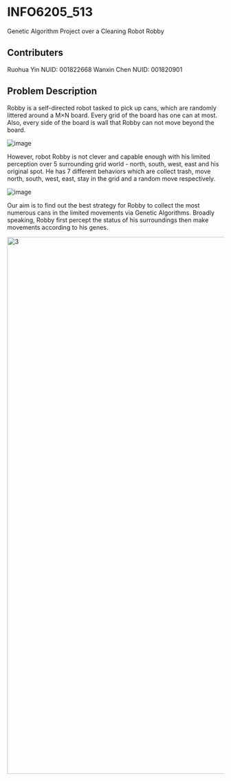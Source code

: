 # INFO6205_513
Genetic Algorithm Project over a Cleaning Robot Robby

## Contributers
Ruohua Yin          NUID: 001822668
Wanxin Chen         NUID: 001820901


## Problem Description

Robby is a self-directed robot tasked to pick up cans, which are randomly littered around a M×N board. Every grid of the board has one can at most. Also, every side of the board is wall that Robby can not move beyond the board.

![image](https://user-images.githubusercontent.com/38411180/38787070-e9c756ba-40f9-11e8-9b9c-305700d5ad6e.png)

However, robot Robby is not clever and capable enough with his limited perception over 5 surrounding grid world - north, south, west, east and his original spot. He has 7 different behaviors which are collect trash, move north, south, west, east, stay in the grid and a random move respectively.

![image](https://user-images.githubusercontent.com/38411180/38786957-32406e28-40f9-11e8-9586-d070e7d1ea27.png)

Our aim is to find out the best strategy for Robby to collect the most numerous cans in the limited movements via Genetic Algorithms. Broadly speaking, Robby first percept the status of his surroundings then make movements according to his genes.
  
<img width="1245" alt="3" src="https://user-images.githubusercontent.com/38411180/38787262-f40e3e26-40fa-11e8-8afb-8f91241be15b.png">
